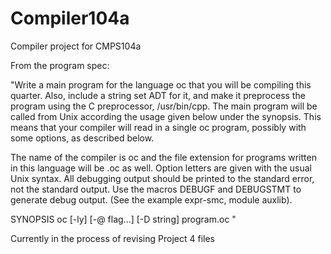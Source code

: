 Compiler104a
============
Compiler project for CMPS104a

From the program spec:

"Write a main program for the language oc that you will be compiling
this quarter.  Also, include a string set ADT for it, and make it
preprocess the program using the C preprocessor, /usr/bin/cpp.  The
main program will be called from Unix according the usage given below
under the synopsis.  This means that your compiler will read in a
single oc program, possibly with some options, as described below.

The name of the compiler is oc and the file extension for programs
written in this language will be .oc as well.  Option letters are
given with the usual Unix syntax.  All debugging output should be
printed to the standard error, not the standard output.  Use the
macros DEBUGF and DEBUGSTMT to generate debug output.  (See the
example expr-smc, module auxlib).

SYNOPSIS
     oc [-ly] [-@ flag...]  [-D string] program.oc "

Currently in the process of revising Project 4 files
